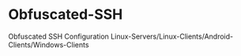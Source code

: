 # Obfuscated-SSH
Obfuscated SSH Configuration Linux-Servers/Linux-Clients/Android-Clients/Windows-Clients
